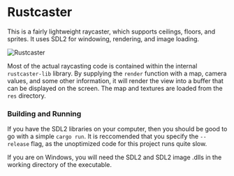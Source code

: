 # Rustcaster

This is a fairly lightweight raycaster, which supports ceilings, floors, and sprites. It uses SDL2 for windowing, rendering, and image loading.

![Rustcaster](http://declanhopkins.com/static/images/screenshots/rustcaster.png)

Most of the actual raycasting code is contained within the internal `rustcaster-lib` library. By supplying the `render` function with a map, camera values, and some other information, it will render the view into a buffer that can be displayed on the screen. The map and textures are loaded from the `res` directory.

### Building and Running

If you have the SDL2 libraries on your computer, then you should be good to go with a simple `cargo run`. It is reccomended that you specify the `--release` flag, as the unoptimized code for this project runs quite slow.

If you are on Windows, you will need the SDL2 and SDL2 image .dlls in the working directory of the executable.